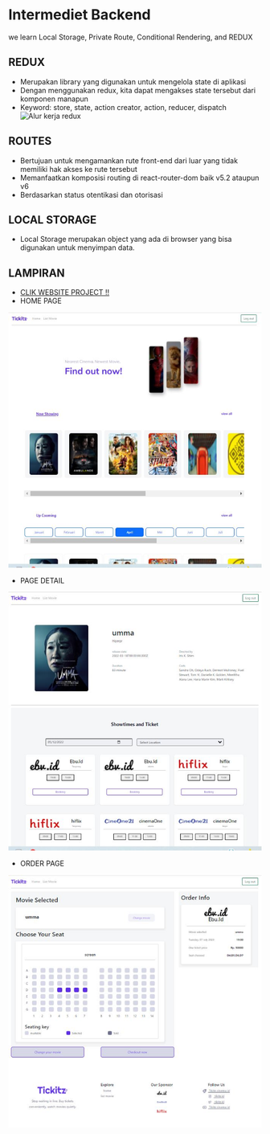# Intermediet Backend

we learn Local Storage, Private Route, Conditional Rendering, and REDUX

## REDUX

- Merupakan library yang digunakan untuk mengelola state di aplikasi
- Dengan menggunakan redux, kita dapat mengakses state tersebut dari komponen manapun
- Keyword: store, state, action creator, action, reducer, dispatch
  ![Alur kerja redux](https://devsaurus.com/6140301a983ce649631a9452e0437799/redux-example.gif)

## ROUTES

- Bertujuan untuk mengamankan rute front-end dari luar yang tidak memiliki hak akses ke rute tersebut
- Memanfaatkan komposisi routing di react-router-dom baik v5.2 ataupun v6
- Berdasarkan status otentikasi dan otorisasi

## LOCAL STORAGE

- Local Storage merupakan object yang ada di browser yang bisa digunakan untuk menyimpan data.

## LAMPIRAN

- [CLIK WEBSITE PROJECT !!](https://tiketjauhar.netlify.app/)
- HOME PAGE

![HOME PAGE](/src/assets/Homepage.JPG)

- PAGE DETAIL

![PAGE DETAIL](/src/assets/Detailpage.JPG)

- ORDER PAGE

![ORDER PAGE](/src/assets/Orderpage.JPG)

